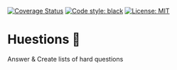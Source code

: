 [![Coverage Status](https://coveralls.io/repos/github/jalvaradosegura/huestions/badge.svg?branch=main)](https://coveralls.io/github/jalvaradosegura/huestions?branch=main)
<a href="https://github.com/psf/black"><img alt="Code style: black" src="https://img.shields.io/badge/code%20style-black-000000.svg"></a>
<a href="https://github.com/jalvaradosegura/huestions/blob/main/LICENSE"><img alt="License: MIT" src="https://black.readthedocs.io/en/stable/_static/license.svg"></a>
</p>

# Huestions 🦥
Answer & Create lists of hard questions
